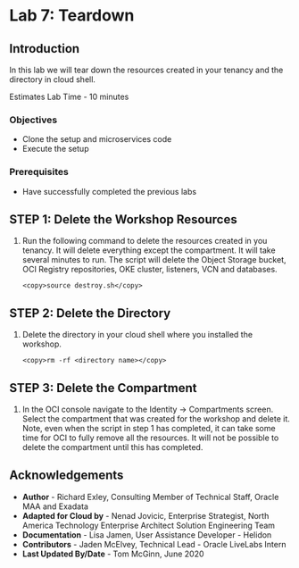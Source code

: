 # Lab 7: Teardown

## Introduction

In this lab we will tear down the resources created in your tenancy and the directory in cloud shell.

Estimates Lab Time - 10 minutes

### Objectives

* Clone the setup and microservices code
* Execute the setup

### Prerequisites

* Have successfully completed the previous labs

## **STEP 1**: Delete the Workshop Resources

1. Run the following command to delete the resources created in you tenancy.  It will delete everything except the compartment.  It will take several minutes to run.  The script will delete the Object Storage bucket, OCI Registry repositories, OKE cluster, listeners, VCN and databases.

    ```
    <copy>source destroy.sh</copy>
    ```

## **STEP 2**: Delete the Directory

1. Delete the directory in your cloud shell where you installed the workshop.

    ```
    <copy>rm -rf <directory name></copy>
    ```

## **STEP 3**: Delete the Compartment

1. In the OCI console navigate to the Identity -> Compartments screen.  Select the compartment that was created for the workshop and delete it.  Note, even when the script in step 1 has completed, it can take some time for OCI to fully remove all the resources.  It will not be possible to delete the compartment until this has completed.

## Acknowledgements

* **Author** - Richard Exley, Consulting Member of Technical Staff, Oracle MAA and Exadata
* **Adapted for Cloud by** - Nenad Jovicic, Enterprise Strategist, North America Technology Enterprise Architect Solution Engineering Team
* **Documentation** - Lisa Jamen, User Assistance Developer - Helidon
* **Contributors** - Jaden McElvey, Technical Lead - Oracle LiveLabs Intern
* **Last Updated By/Date** - Tom McGinn, June 2020
